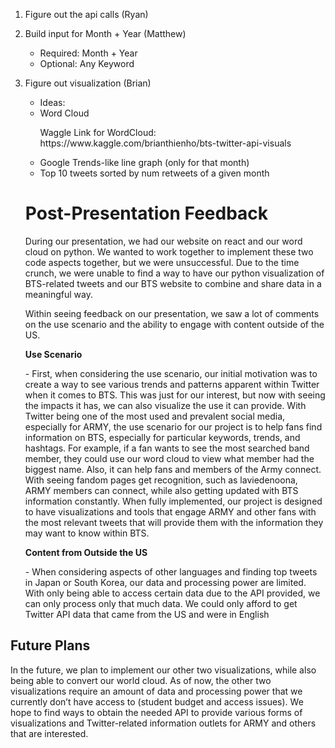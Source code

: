 1. Figure out the api calls (Ryan)
2. Build input for Month + Year (Matthew)
    - Required: Month + Year
    - Optional: Any Keyword
3. Figure out visualization (Brian)
    - Ideas:
        <li>Word Cloud</li>
        <p>Waggle Link for WordCloud:
         https://www.kaggle.com/brianthienho/bts-twitter-api-visuals </p>
       <li> Google Trends-like line graph (only for that month)</li>
       <li> Top 10 tweets sorted by num retweets of a given month</li>

   <h1> Post-Presentation Feedback</h1>
     <p>
          During our presentation, we had our website on react and our word cloud on python. We wanted to work together to implement these two code aspects together, but we were unsuccessful. Due to the time crunch, we were unable to find a way to have our python visualization of BTS-related tweets and our BTS website to combine and share data in a meaningful way.  
     </p>

      <p>
          Within seeing feedback on our presentation, we saw a lot of comments on the use scenario and the ability to engage with content outside of the US. 
    </p>

    <p><b>Use Scenario</b></p>
     - First, when considering the use scenario, our initial motivation was to create a way to see various trends and patterns apparent within Twitter when it comes to BTS. This was just for our interest, but now with seeing the impacts it has, we can also visualize the use it can provide. With Twitter being one of the most used and prevalent social media, especially for ARMY, the use scenario for our project is to help fans find information on BTS, especially for particular keywords, trends, and hashtags. For example, if a fan wants to see the most searched band member, they could use our word cloud to view what member had the biggest name. Also, it can help fans and members of the Army connect. With seeing fandom pages get recognition, such as laviedenoona, ARMY members can connect, while also getting updated with BTS information constantly. When fully implemented, our project is designed to have visualizations and tools that engage ARMY and other fans with the most relevant tweets that will provide them with the information they may want to know within BTS.
    
     <p><b>Content from Outside the US</b></p>
     - When considering aspects of other languages and finding top tweets in Japan or South Korea, our data and processing power are limited. With only being able to access certain data due to the API provided, we can only process only that much data. We could only afford to get Twitter API data that came from the US and were in English
 

 <h2> Future Plans </h2>
     In the future, we plan to implement our other two visualizations, while also being able to convert our world cloud. As of now, the other two visualizations require an amount of data and processing power that we currently don’t have access to (student budget and access issues). We hope to find ways to obtain the needed API to provide various forms of visualizations and Twitter-related information outlets for ARMY and others that are interested.